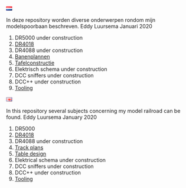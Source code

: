 ![Nederlandse vlag](./images/nl.gif)

In deze repository worden diverse onderwerpen rondom mijn modelspoorbaan beschreven.
Eddy Luursema Januari 2020

1. DR5000 under construction
2. [DR4018](/DR4018/README.md)
3. DR4088 under construction
4. [Banenplannen](/Track/README.md)
5. [Tafelconstructie](/Table/README.md)
6. Elektrisch schema under construction
7. DCC sniffers under construction
8. DCC++ under construction
9. [Tooling](./Tooling.md)

![English flag](./images/gb.gif)

In this repository several subjects concerning my model railroad can be found.
Eddy Luursema January 2020

1. DR5000
2. [DR4018](/DR4018/README.md)
3. DR4088 under construction
4. [Track plans](/Track/README.md)
5. [Table design](/Table/README.md)
6. Elektrical schema under construction
7. DCC sniffers under construction
8. DCC++ under construction
9. [Tooling](./Tooling.md)
